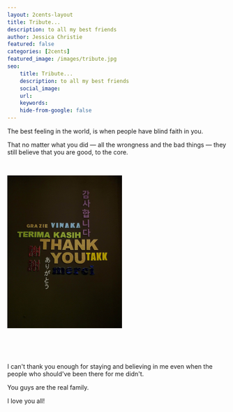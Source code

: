 ```yaml
---
layout: 2cents-layout
title: Tribute...
description: to all my best friends
author: Jessica Christie
featured: false
categories: [2cents]
featured_image: /images/tribute.jpg
seo: 
    title: Tribute...
    description: to all my best friends
    social_image: 
    url:
    keywords: 
    hide-from-google: false
---
```

The best feeling in the world, is when people have blind faith in you.

That no matter what you did ― all the wrongness and the bad things ― they still believe that you are good, to the core.

&nbsp;

<div class="center">
    <img src="/images/tribute.jpg" style="height: 350px;">
</div>

&nbsp;

&nbsp;

I can't thank you enough for staying and believing in me even when the people who should've been there for me didn't.

You guys are the real family.

I love you all!

&nbsp;

&nbsp;

&nbsp;